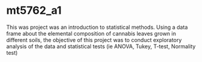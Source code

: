 # mt5762_a1
This was project was an introduction to statistical methods. Using a data frame about the elemental composition of cannabis leaves grown in different soils, the objective of this project was to conduct exploratory analysis of the data and statistical tests (ie ANOVA, Tukey, T-test, Normality test)
